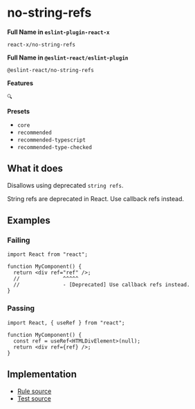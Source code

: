 # no-string-refs

**Full Name in `eslint-plugin-react-x`**

```plain copy
react-x/no-string-refs
```

**Full Name in `@eslint-react/eslint-plugin`**

```plain copy
@eslint-react/no-string-refs
```

**Features**

`🔍`

**Presets**

- `core`
- `recommended`
- `recommended-typescript`
- `recommended-type-checked`

## What it does

Disallows using deprecated `string refs`.

String refs are deprecated in React. Use callback refs instead.

## Examples

### Failing

```tsx
import React from "react";

function MyComponent() {
  return <div ref="ref" />;
  //              ^^^^^
  //              - [Deprecated] Use callback refs instead.
}
```

### Passing

```tsx
import React, { useRef } from "react";

function MyComponent() {
  const ref = useRef<HTMLDivElement>(null);
  return <div ref={ref} />;
}
```

## Implementation

- [Rule source](https://github.com/rEl1cx/eslint-react/tree/main/packages/plugins/eslint-plugin-react-x/src/rules/no-string-refs.ts)
- [Test source](https://github.com/rEl1cx/eslint-react/tree/main/packages/plugins/eslint-plugin-react-x/src/rules/no-string-refs.spec.ts)
